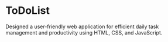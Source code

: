 # ToDoList
Designed a user-friendly web application for efficient daily task management and productivity using HTML, CSS, and JavaScript.
